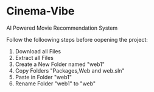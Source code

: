 # Cinema-Vibe
AI Powered Movie Recommendation System

Follow the folloowing steps before oopening the project:
1. Download all Files
2. Extract all Files
3. Create a New Folder named "web1"
4. Copy Folders "Packages,Web and web.sln"
5. Paste in Folder "web1"
6. Rename Folder "web1" to "web"

